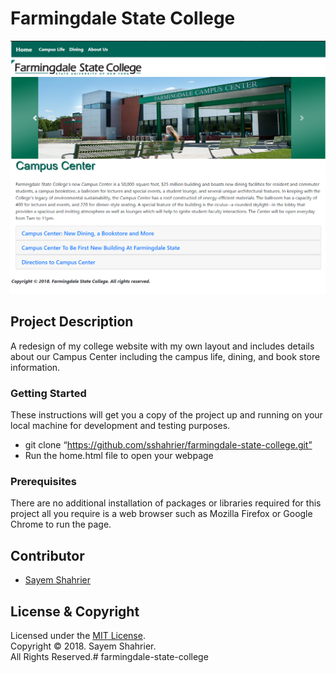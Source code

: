 # Farmingdale State College

![](images/fsc.PNG)

## Project Description

A redesign of my college website with my own layout and includes details about our Campus Center including the campus life, dining, and book store information.

### Getting Started

These instructions will get you a copy of the project up and running on your local machine for development and testing purposes.
- git clone “https://github.com/sshahrier/farmingdale-state-college.git”
- Run the home.html file to open your webpage

### Prerequisites

There are no additional installation of packages or libraries required for this project all you require is a web browser such as Mozilla Firefox or Google Chrome to run the page.

## Contributor
- [Sayem Shahrier](https://github.com/sshahrier)

## License & Copyright

Licensed under the [MIT License](LICENSE).
<br>
Copyright ©️ 2018. Sayem Shahrier.
<br>
All Rights Reserved.# farmingdale-state-college
